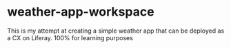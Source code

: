 # weather-app-workspace
This is my attempt at creating a simple weather app that can be deployed as a CX on Liferay. 100% for learning purposes
